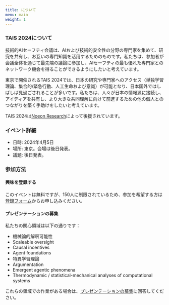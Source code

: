 ```yaml
---
title: について
menu: main
weight: 1
---
```


### TAIS 2024について

技術的AIセーフティ会議は、AIおよび技術的安全性の分野の専門家を集めて、研究を共有し、お互いの専門知識を活用するためのものです。私たちは、参加者が会議全体を通じて最先端の議論に参加し、AIセーフティの最も優れた専門家とのネットワーク機会を得ることができるようにしたいと考えています。

東京で開催されるTAIS 2024では、日本の研究や専門家へのアクセス（単独学習理論、集合的/緊急行動、人工生命および意識）が可能となり、日本国外ではしばしば見過ごされることが多いです。私たちは、人々が日本の情報源に接続し、アイディアを共有し、より大きな共同理解に向けて前進するための他の個人とのつながりを築く手助けをしたいと考えています。

TAIS 2024は[Noeon Research](https://noeon.ai)によって後援されています。

### イベント詳細

* 日時: 2024年4月5日
* 場所: 東京。会場は後日発表。
* 議題: 後日発表。

### 参加方法

#### 興味を登録する

このイベントは無料ですが、150人に制限されているため、参加を希望する方は[登録フォーム](https://docs.google.com/forms/d/e/1FAIpQLSeELqHsfLaAGZp6f8aO4wL21MwryWolKL2luGPqS5pqNxkxbQ/viewform)からお申し込みください。

#### プレゼンテーションの募集

私たちの関心領域は以下の通りです：

* 機械論的解釈可能性
* Scaleable oversight
* Causal incentives
* Agent foundations
* 特異学習理論
* Argumentation
* Emergent agentic phenomena
* Thermodynamic / statistical-mechanical analyses of computational systems

これらの領域での作業がある場合は、[プレゼンテーションの募集](./submissions)に回答してください。
